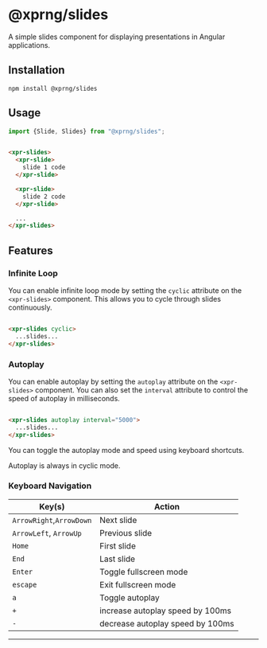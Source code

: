 # @xprng/slides

A simple slides component for displaying presentations in Angular applications.

## Installation

```shell
npm install @xprng/slides
```

## Usage

```typescript
import {Slide, Slides} from "@xprng/slides";
```

```html

<xpr-slides>
  <xpr-slide>
    slide 1 code
  </xpr-slide>

  <xpr-slide>
    slide 2 code
  </xpr-slide>

  ...
</xpr-slides>
```

## Features

### Infinite Loop

You can enable infinite loop mode by setting the `cyclic` attribute on the
`<xpr-slides>` component. This allows you to cycle through slides continuously.

```html

<xpr-slides cyclic>
  ...slides...
</xpr-slides>
```

### Autoplay

You can enable autoplay by setting the `autoplay` attribute on the
`<xpr-slides>` component. You can also set the `interval` attribute to control
the speed of autoplay in milliseconds.

```html

<xpr-slides autoplay interval="5000">
  ...slides...
</xpr-slides>
```

You can toggle the autoplay mode and speed using keyboard shortcuts.

Autoplay is always in cyclic mode.

### Keyboard Navigation

| Key(s)                    | Action                           |
|---------------------------|----------------------------------|
| `ArrowRight`,`ArrowDown`️ | Next slide                       |
| `ArrowLeft`, `ArrowUp`    | Previous slide                   |
| `Home`                    | First slide                      |
| `End`                     | Last slide                       |
| `Enter`                   | Toggle fullscreen mode           |
| `escape`                  | Exit fullscreen mode             |
| `a`                       | Toggle autoplay                  |
| `+`                       | increase autoplay speed by 100ms |
| `-`                       | decrease autoplay speed by 100ms |

---
